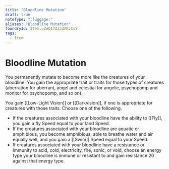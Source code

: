 ```yaml
---
title: "Bloodline Mutation"
draft: true
noteType: ":luggage:"
aliases: "Bloodline Mutation"
foundryId: Item.u2eOI7ZzJZAKiCvY
tags:
  - Item
---
```


# Bloodline Mutation

You permanently mutate to become more like the creatures of your bloodline. You gain the appropriate trait or traits for those types of creatures (aberration for aberrant, angel and celestial for angelic, psychopomp and monitor for psychopomp, and so on).

You gain [[Low-Light Vision]] or [[Darkvision]], if one is appropriate for creatures with those traits. Choose one of the following.

*   If the creatures associated with your bloodline have the ability to [[Fly]], you gain a fly Speed equal to your land Speed.
*   If the creatures associated with your bloodline are aquatic or amphibious, you become amphibious, able to breathe water and air equally well, and you gain a [[Swim]] Speed equal to your Speed.
*   If creatures associated with your bloodline have a resistance or immunity to acid, cold, electricity, fire, sonic, or void, choose an energy type your bloodline is immune or resistant to and gain resistance 20 against that energy type.
